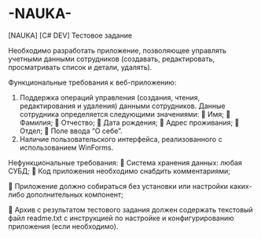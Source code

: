 # -NAUKA-
[NAUKA] [C# DEV] Тестовое задание

Необходимо разработать приложение, позволяющее управлять учетными
данными сотрудников (создавать, редактировать, просматривать список и
детали, удалять).

Функциональные требования к веб-приложению:
1. Поддержка операций управления (создания, чтения, редактирования и
удаления) данными сотрудников.
Данные сотрудника определяется следующими значениями:
 Имя;
 Фамилия;
 Отчество;
 Дата рождения;
 Адрес проживания;
 Отдел;
 Поле ввода “О себе”.
2. Наличие пользовательского интерфейса, реализованного c
использованием WinForms.

Нефункциональные требования:
 Система хранения данных: любая СУБД;
 Код приложения необходимо снабдить комментариями;

 Приложение должно собираться без установки или настройки каких-
либо дополнительных компонент;

 Архив с результатом тестового задания должен содержать текстовый
файл readme.txt с инструкцией по настройке и конфигурированию
приложения (если необходимо).

